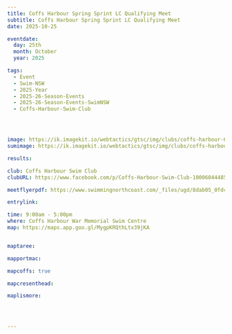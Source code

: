 ```yaml
---
title: Coffs Harbour Spring Sprint LC Qualifying Meet
subtitle: Coffs Harbour Spring Sprint LC Qualifying Meet
date: 2025-10-25

eventdate:
  day: 25th
  month: October
  year: 2025

tags:
  - Event
  - Swim-NSW
  - 2025-Year
  - 2025-26-Season-Events
  - 2025-26-Season-Events-SwimNSW
  - Coffs-Harbour-Swim-Club




image: https://ik.imagekit.io/webtactics/gtsc/img/clubs/coffs-harbour-600x400.jpg
sumimage: https://ik.imagekit.io/webtactics/gtsc/img/clubs/coffs-harbour-400x600.jpg

results: 

club: Coffs Harbour Swim Club
clubURL: https://www.facebook.com/p/Coffs-Harbour-Swim-Club-100060444858133/

meetflyerpdf: https://www.swimmingnorthcoast.com/_files/ugd/8dab05_0fdca762b2cf46e3af2b560375d8d04d.pdf

entrylink: 

time: 9:00am - 5:00pm
where: Coffs Harbour War Memorial Swim Centre
map: https://maps.app.goo.gl/MygpKRQthLtx39jKA


maptaree:

mapportmac:

mapcoffs: true

mapcresenthead:

maplismore: 




---
```



